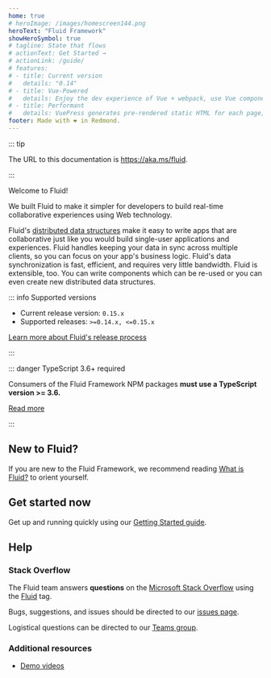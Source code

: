 ```yaml
---
home: true
# heroImage: /images/homescreen144.png
heroText: "Fluid Framework"
showHeroSymbol: true
# tagline: State that flows
# actionText: Get Started →
# actionLink: /guide/
# features:
# - title: Current version
#   details: "0.14"
# - title: Vue-Powered
#   details: Enjoy the dev experience of Vue + webpack, use Vue components in markdown, and develop custom themes with Vue.
# - title: Performant
#   details: VuePress generates pre-rendered static HTML for each page, and runs as an SPA once a page is loaded.
footer: Made with ❤ in Redmond.
---
```


::: tip

The URL to this documentation is <https://aka.ms/fluid>.

:::

Welcome to Fluid!

We built Fluid to make it simpler for developers to build real-time collaborative experiences using Web technology.

Fluid's [distributed data structures](./guide/dds.md) make it easy to write apps that are collaborative just like you
would build single-user applications and experiences. Fluid handles keeping your data in sync across multiple clients,
so you can focus on your app's business logic. Fluid's data synchronization is fast, efficient, and requires very little
bandwidth. Fluid is extensible, too. You can write components which can be re-used or you can even create new
distributed data structures.

::: info Supported versions

- Current release version: `0.15.x`
- Supported releases: `>=0.14.x, <=0.15.x`

[Learn more about Fluid's release process](./contributing/release-process.md)

:::


::: danger TypeScript 3.6+ required

Consumers of the Fluid Framework NPM packages **must use a TypeScript version >= 3.6.**

[Read more](./contributing/breaking-changes.md#fluid-packages-require-consumers-on-typescript-3-6)

:::

## New to Fluid?

If you are new to the Fluid Framework, we recommend reading [What is Fluid?](./what-is-fluid.md) to orient yourself.

## Get started now

Get up and running quickly using our [Getting Started guide](./guide/README.md).

## Help

### Stack Overflow

The Fluid team answers **questions** on the [Microsoft Stack Overflow](https://stackoverflow.microsoft.com/) using
the [Fluid](https://stackoverflow.microsoft.com/questions/tagged/fluid) tag.

Bugs, suggestions, and issues should be directed to our [issues page](https://github.com/Microsoft/FluidFramework/issues).

Logistical questions can be directed to our [Teams group](https://teams.microsoft.com/l/team/19%3a10ccb94cae324ec2aabcd6b6322b1a25%40thread.skype/conversations?groupId=9ce27575-2f82-4689-abdb-bcff07e8063b&tenantId=72f988bf-86f1-41af-91ab-2d7cd011db47).

### Additional resources

- [Demo videos](./team/videos.md)
